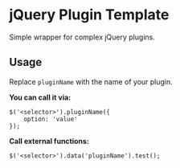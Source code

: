 jQuery Plugin Template
======================

Simple wrapper for complex jQuery plugins.

## Usage

Replace `pluginName` with the name of your plugin.

**You can call it via:**

	$('<selector>').pluginName({
		option: 'value'
	});

**Call external functions:**

	$('<selector>').data('pluginName').test();
